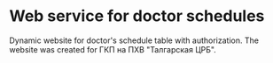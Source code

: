 # Web service for doctor schedules

Dynamic website for doctor's schedule table with authorization. The website was created for ГКП на ПХВ "Талгарская ЦРБ".
